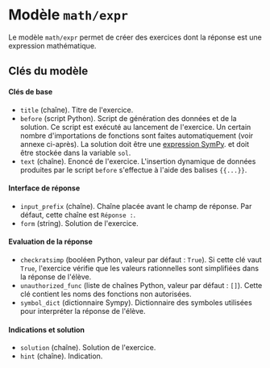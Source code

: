 # Modèle `math/expr`

Le modèle `math/expr` permet de créer des exercices dont la réponse est une expression mathématique.

## Clés du modèle

#### Clés de base
* `title` (chaîne). Titre de l'exercice.
* `before` (script Python). Script de génération des données et de la solution. Ce script est exécuté au lancement de l'exercice. Un certain nombre d'importations de fonctions sont faites automatiquement (voir annexe ci-après). La solution doit être une [expression SymPy](https://docs.sympy.org/latest/modules/core.html?#module-sympy.core.expr). et doit être stockée dans la variable `sol`.
* `text` (chaîne). Enoncé de l'exercice. L'insertion dynamique de données produites par le script `before` s'effectue à l'aide des balises `{{...}}`.

#### Interface de réponse
* `input_prefix` (chaîne). Chaîne placée avant le champ de réponse. Par défaut, cette chaîne est `Réponse :`.
* `form` (string). Solution de l'exercice.

#### Evaluation de la réponse
* `checkratsimp` (booléen Python, valeur par défaut : `True`). Si cette clé vaut `True`, l'exercice vérifie que les valeurs rationnelles sont simplifiées dans la réponse de l'élève.
* `unauthorized_func` (liste de chaînes Python, valeur par défaut : `[]`). Cette clé contient les noms des fonctions non autorisées.
* `symbol_dict` (dictionnaire Sympy). Dictionnaire des symboles utilisées pour interpréter la réponse de l'élève.

#### Indications et solution
* `solution` (chaîne). Solution de l'exercice.
* `hint` (chaîne). Indication.
